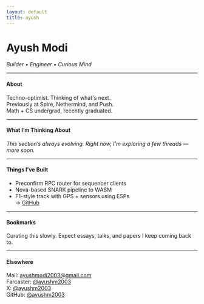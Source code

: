 ```yaml
---
layout: default
title: ayush 
---
```


# **Ayush Modi**  
*Builder • Engineer • Curious Mind*

---

#### About  
Techno-optimist. Thinking of what's next.	
Previously at Spire, Nethermind, and Push.  
Math + CS undergrad, recently graduated.

---

#### What I’m Thinking About  
*This section’s always evolving. Right now, I'm exploring a few threads — more soon.*

---

#### Things I’ve Built  
- Preconfirm RPC router for sequencer clients  
- Nova-based SNARK pipeline to WASM  
- F1-style track with GPS + sensors using ESPs  
→ [GitHub](https://github.com/ayushm2003)

---

#### Bookmarks  
Curating this slowly. Expect essays, talks, and papers I keep coming back to.

---

#### Elsewhere
Mail: [ayushmodi2003@gmail.com](mailto:ayushmodi2003@gmail.com)  
Farcaster: [@ayushm2003](https://warpcast.com/ayushm.eth)	
X: [@ayushm2003](https://x.com/ayushm2003)  
GitHub: [@ayushm2003](https://github.com/ayushm2003)
